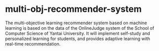 # multi-obj-recommender-system
The multi-objective learning recommender system based on machine learning is based on the data of the OnlineJudge system of the School of Computer Science of Yantai University. 
It will implement self-study and personalized learning for students, and provides adaptive learning with real-time recommendation.




